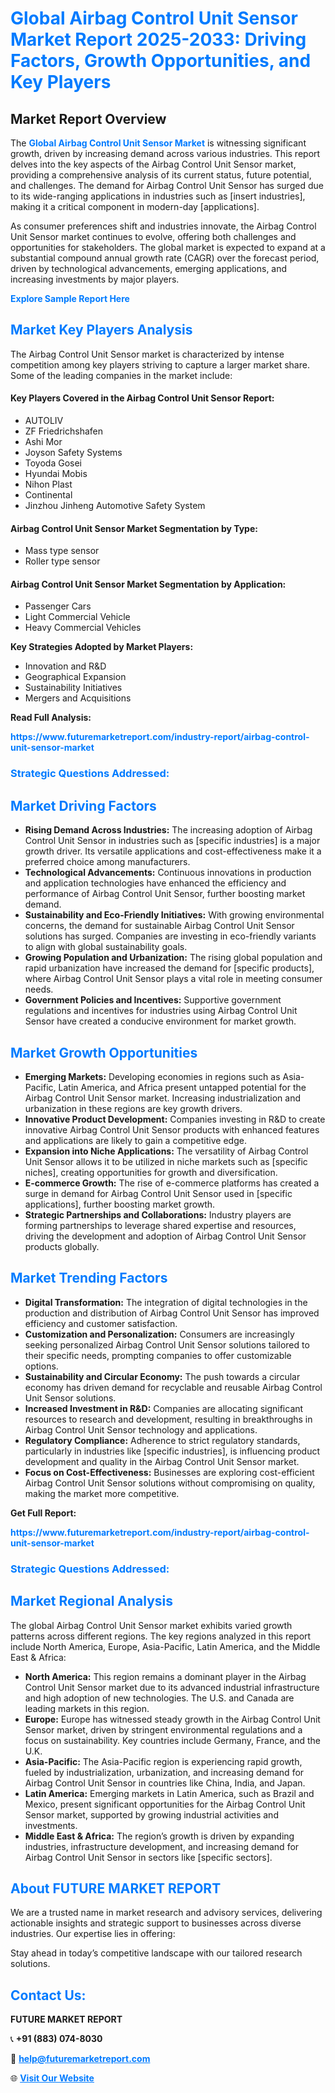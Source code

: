 <h1 style="color: #007BFF;">Global Airbag Control Unit Sensor Market Report 2025-2033: Driving Factors, Growth Opportunities, and Key Players</h1>

<section id="overview">
<h2>Market Report Overview</h2>
<p>The <a href="https://www.futuremarketreport.com/industry-report/airbag-control-unit-sensor-market" style="color: #007BFF; text-decoration: none;"><strong>Global Airbag Control Unit Sensor Market</strong></a> is witnessing significant growth, driven by increasing demand across various industries. This report delves into the key aspects of the Airbag Control Unit Sensor market, providing a comprehensive analysis of its current status, future potential, and challenges. The demand for Airbag Control Unit Sensor has surged due to its wide-ranging applications in industries such as [insert industries], making it a critical component in modern-day [applications].</p>
<p>As consumer preferences shift and industries innovate, the Airbag Control Unit Sensor market continues to evolve, offering both challenges and opportunities for stakeholders. The global market is expected to expand at a substantial compound annual growth rate (CAGR) over the forecast period, driven by technological advancements, emerging applications, and increasing investments by major players.</p>
</section>

<section id="overview">
<p><a href="https://www.futuremarketreport.com/request-sample/reportId=46657" style="color: #007BFF; text-decoration: none;"><strong>Explore Sample Report Here</strong></a></p>
</section>

<section id="key-players">
<h2 style="color: #007BFF;">Market Key Players Analysis</h2>
<p>The Airbag Control Unit Sensor market is characterized by intense competition among key players striving to capture a larger market share. Some of the leading companies in the market include:</p>
<h4>Key Players Covered in the Airbag Control Unit Sensor Report:</h4>
<ul><li>AUTOLIV</li><li>ZF Friedrichshafen</li><li>Ashi Mor</li><li>Joyson Safety Systems</li><li>Toyoda Gosei</li><li>Hyundai Mobis</li><li>Nihon Plast</li><li>Continental</li><li>Jinzhou Jinheng Automotive Safety System</li></ul>
<h4>Airbag Control Unit Sensor Market Segmentation by Type:</h4>
<ul><li>Mass type sensor</li><li>Roller type sensor</li></ul>

<h4>Airbag Control Unit Sensor Market Segmentation by Application:</h4>
<ul><li>Passenger Cars</li><li>Light Commercial Vehicle</li><li>Heavy Commercial Vehicles</li></ul>
<p><strong>Key Strategies Adopted by Market Players:</strong></p>
<ul>
<li>Innovation and R&D</li>
<li>Geographical Expansion</li>
<li>Sustainability Initiatives</li>
<li>Mergers and Acquisitions</li>
</ul>
</section>

<section>
<p><strong>Read Full Analysis: </strong></p><a href="https://www.futuremarketreport.com/industry-report/airbag-control-unit-sensor-market" style="color: #007BFF; text-decoration: none;"><strong>https://www.futuremarketreport.com/industry-report/airbag-control-unit-sensor-market</strong></a>
<h3 style="color: #007BFF;">Strategic Questions Addressed:</h3>
</section>

<section id="driving-factors">
<h2 style="color: #007BFF;">Market Driving Factors</h2>
<ul>
<li><strong>Rising Demand Across Industries:</strong> The increasing adoption of Airbag Control Unit Sensor in industries such as [specific industries] is a major growth driver. Its versatile applications and cost-effectiveness make it a preferred choice among manufacturers.</li>
<li><strong>Technological Advancements:</strong> Continuous innovations in production and application technologies have enhanced the efficiency and performance of Airbag Control Unit Sensor, further boosting market demand.</li>
<li><strong>Sustainability and Eco-Friendly Initiatives:</strong> With growing environmental concerns, the demand for sustainable Airbag Control Unit Sensor solutions has surged. Companies are investing in eco-friendly variants to align with global sustainability goals.</li>
<li><strong>Growing Population and Urbanization:</strong> The rising global population and rapid urbanization have increased the demand for [specific products], where Airbag Control Unit Sensor plays a vital role in meeting consumer needs.</li>
<li><strong>Government Policies and Incentives:</strong> Supportive government regulations and incentives for industries using Airbag Control Unit Sensor have created a conducive environment for market growth.</li>
</ul>
</section>

<section id="growth-opportunities">
<h2 style="color: #007BFF;">Market Growth Opportunities</h2>
<ul>
<li><strong>Emerging Markets:</strong> Developing economies in regions such as Asia-Pacific, Latin America, and Africa present untapped potential for the Airbag Control Unit Sensor market. Increasing industrialization and urbanization in these regions are key growth drivers.</li>
<li><strong>Innovative Product Development:</strong> Companies investing in R&D to create innovative Airbag Control Unit Sensor products with enhanced features and applications are likely to gain a competitive edge.</li>
<li><strong>Expansion into Niche Applications:</strong> The versatility of Airbag Control Unit Sensor allows it to be utilized in niche markets such as [specific niches], creating opportunities for growth and diversification.</li>
<li><strong>E-commerce Growth:</strong> The rise of e-commerce platforms has created a surge in demand for Airbag Control Unit Sensor used in [specific applications], further boosting market growth.</li>
<li><strong>Strategic Partnerships and Collaborations:</strong> Industry players are forming partnerships to leverage shared expertise and resources, driving the development and adoption of Airbag Control Unit Sensor products globally.</li>
</ul>
</section>

<section id="trending-factors">
<h2 style="color: #007BFF;">Market Trending Factors</h2>
<ul>
<li><strong>Digital Transformation:</strong> The integration of digital technologies in the production and distribution of Airbag Control Unit Sensor has improved efficiency and customer satisfaction.</li>
<li><strong>Customization and Personalization:</strong> Consumers are increasingly seeking personalized Airbag Control Unit Sensor solutions tailored to their specific needs, prompting companies to offer customizable options.</li>
<li><strong>Sustainability and Circular Economy:</strong> The push towards a circular economy has driven demand for recyclable and reusable Airbag Control Unit Sensor solutions.</li>
<li><strong>Increased Investment in R&D:</strong> Companies are allocating significant resources to research and development, resulting in breakthroughs in Airbag Control Unit Sensor technology and applications.</li>
<li><strong>Regulatory Compliance:</strong> Adherence to strict regulatory standards, particularly in industries like [specific industries], is influencing product development and quality in the Airbag Control Unit Sensor market.</li>
<li><strong>Focus on Cost-Effectiveness:</strong> Businesses are exploring cost-efficient Airbag Control Unit Sensor solutions without compromising on quality, making the market more competitive.</li>
</ul>
</section>

<section>
<p><strong>Get Full Report: </strong></p><a href="https://www.futuremarketreport.com/industry-report/airbag-control-unit-sensor-market" style="color: #007BFF; text-decoration: none;"><strong>https://www.futuremarketreport.com/industry-report/airbag-control-unit-sensor-market</strong></a>
<h3 style="color: #007BFF;">Strategic Questions Addressed:</h3>
</section>


<section id="regional-analysis">
<h2 style="color: #007BFF;">Market Regional Analysis</h2>
<p>The global Airbag Control Unit Sensor market exhibits varied growth patterns across different regions. The key regions analyzed in this report include North America, Europe, Asia-Pacific, Latin America, and the Middle East & Africa:</p>
<ul>
<li><strong>North America:</strong> This region remains a dominant player in the Airbag Control Unit Sensor market due to its advanced industrial infrastructure and high adoption of new technologies. The U.S. and Canada are leading markets in this region.</li>
<li><strong>Europe:</strong> Europe has witnessed steady growth in the Airbag Control Unit Sensor market, driven by stringent environmental regulations and a focus on sustainability. Key countries include Germany, France, and the U.K.</li>
<li><strong>Asia-Pacific:</strong> The Asia-Pacific region is experiencing rapid growth, fueled by industrialization, urbanization, and increasing demand for Airbag Control Unit Sensor in countries like China, India, and Japan.</li>
<li><strong>Latin America:</strong> Emerging markets in Latin America, such as Brazil and Mexico, present significant opportunities for the Airbag Control Unit Sensor market, supported by growing industrial activities and investments.</li>
<li><strong>Middle East & Africa:</strong> The region’s growth is driven by expanding industries, infrastructure development, and increasing demand for Airbag Control Unit Sensor in sectors like [specific sectors].</li>
</ul>
</section>

<footer>
<h2 style="color: #007BFF;">About FUTURE MARKET REPORT</h2>
<p>We are a trusted name in market research and advisory services, delivering actionable insights and strategic support to businesses across diverse industries. Our expertise lies in offering:</p>

<p>Stay ahead in today’s competitive landscape with our tailored research solutions.</p>

<h2 style="color: #007BFF;">Contact Us:</h2>
<p><strong>FUTURE MARKET REPORT</strong></p>
<p>📞 <strong>+91 (883) 074-8030</strong></p>
<p>📧 <strong><a href="mailto:help@futuremarketreport.com" style="color: #007BFF;">help@futuremarketreport.com</a></strong></p>
<p>🌐 <strong><a href="https://www.futuremarketreport.com/" style="color: #007BFF;">Visit Our Website</a></strong></p>
</footer>